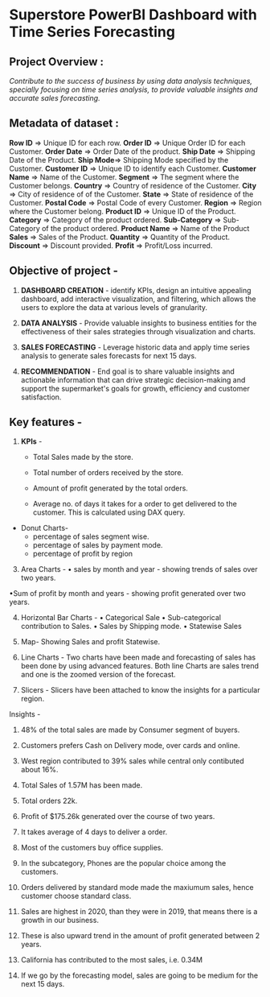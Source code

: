 # Superstore PowerBI Dashboard with Time Series Forecasting

## Project Overview : 
*Contribute to the success of business by using data analysis techniques, specially focusing on time series analysis, to provide valuable insights and accurate sales forecasting.*

## Metadata of dataset :

**Row ID** => Unique ID for each row.
**Order ID** => Unique Order ID for each Customer.
**Order Date** => Order Date of the product.
**Ship Date** => Shipping Date of the Product.
**Ship Mode**=> Shipping Mode specified by the Customer.
**Customer ID** => Unique ID to identify each Customer.
**Customer Name** => Name of the Customer.
**Segment** => The segment where the Customer belongs.
**Country** => Country of residence of the Customer.
**City** => City of residence of of the Customer.
**State** => State of residence of the Customer.
**Postal Code** => Postal Code of every Customer.
**Region** => Region where the Customer belong.
**Product ID** => Unique ID of the Product.
**Category** => Category of the product ordered.
**Sub-Category** => Sub-Category of the product ordered.
**Product Name** => Name of the Product
**Sales** => Sales of the Product.
**Quantity** => Quantity of the Product.
**Discount** => Discount provided.
**Profit** => Profit/Loss incurred.

## Objective of project - 

1. **DASHBOARD CREATION** - identify KPIs, design an intuitive appealing dashboard, add interactive visualization, and filtering, which allows the users to explore the data at various levels of granularity.

2. **DATA ANALYSIS** - Provide valuable insights to business entities for the effectiveness of their sales strategies through visualization and charts.

3. **SALES FORECASTING** - Leverage historic data and apply time series analysis to generate sales forecasts for next 15 days.

4. **RECOMMENDATION** - End goal is to share valuable insights and actionable information that can drive strategic decision-making and support the supermarket's goals for growth, efficiency and customer satisfaction.

## Key features -

1. **KPIs** -
   - Total Sales made by the store.

   - Total number of orders received by the store.
   
   - Amount of profit generated by the total orders.
   
   - Average no. of days it takes for a order to get delivered to the customer. This is calculated using DAX query. 

 - Donut Charts-
   - percentage of sales segment wise. 
   - percentage of sales by payment mode.
   - percentage of profit by region 

3.  Area Charts - • sales by month and year - showing trends of sales over two years.

•Sum of profit by month and years - showing profit generated over two years. 

4. Horizontal Bar Charts -  • Categorical Sale
• Sub-categorical contribution to Sales. 
• Sales by Shipping mode.
• Statewise Sales 


5. Map- Showing Sales and profit Statewise. 

6. Line Charts - Two charts have been made and forecasting of sales has been done by using advanced features. 
Both line Charts are sales trend and one is the zoomed version of the forecast. 

7. Slicers - Slicers have been attached to know the insights for a particular region.

 
Insights - 
 
1. 48% of the total sales are made by Consumer segment of buyers.

2. Customers prefers Cash on Delivery mode, over cards and online.

3. West region contributed to 39% sales while central only contibuted about 16%. 

4. Total Sales of 1.57M has been made.

5. Total orders 22k. 

6. Profit of $175.26k generated over the course of two years.

7. It takes average of 4 days to deliver a order. 

8. Most of the customers buy office supplies.

9. In the subcategory, Phones are the popular choice among the customers.

10. Orders delivered by standard mode made the maxiumum sales, hence customer choose standard class. 

11. Sales are highest in 2020, than they were in 2019, that means there is a growth in our business. 

12. These is also upward trend in the amount of profit generated between 2 years. 

13. California has contributed to the most sales, i.e. 0.34M 

14. If we go by the forecasting model, sales are going to be medium for the next 15 days.




